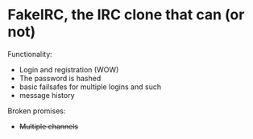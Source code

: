 # FakeIRC, the IRC clone that can (or not)

Functionality:

- Login and registration (WOW)
- The password is hashed
- basic failsafes for multiple logins and such
- message history

Broken promises:

- ~~Multiple channels~~